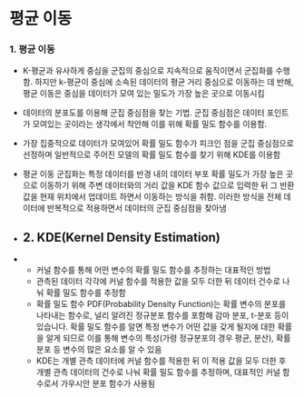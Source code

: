 평균 이동
=======
### 1. 평균 이동
- K-평균과 유사하게 중심을 군집의 중심으로 지속적으로 움직이면서 군집화를 수행함. 하지만 k-평균이 중심에 소속된 데이터의 평균 거리 중심으로 이동하는 데 반해, 평균 이동은 중심을 데이터가 모여 있는 밀도가 가장 높은 곳으로 이동시킴
- 데이터의 분포도를 이용해 군집 중심점을 찾는 기법. 군집 중심점은 데이터 포인트가 모여있는 곳이라는 생각에서 착안해 이를 위해 확률 밀도 함수를 이용함.
- 가장 집중적으로 데이터가 모여있어 확률 밀도 함수가 피크인 점을 군집 중심점으로 선정하며 일반적으로 주어진 모델의 확률 밀도 함수를 찾기 위해 KDE를 이용함
- 평균 이동 군집화는 특정 데이터를 반경 내의 데이터 부포 확률 밀도가 가장 높은 곳으로 이동하기 위해 주변 데이터와의 거리 값을 KDE 함수 값으로 입력한 뒤 그 반환 값을 현재 위치에서 업데이트 하면서 이동하는 방식을 취함. 이러한 방식을 전체 데이터에 반복적으로 적용하면서 데이터의 군집 중심점을 찾아냄

- ## 2. KDE(Kernel Density Estimation)
- - 커널 함수를 통해 어떤 변수의 확률 밀도 함수를 추정하는 대표적인 방법
  - 관측된 데이터 각각에 커널 함수를 적용한 값을 모두 더한 뒤 데이터 건수로 나눠 확률 밀도 함수를 추정함
  - 확률 밀도 함수 PDF(Probability Density Function)는 확률 변수의 분포를 나타내는 함수로, 널리 알려진 정규분포 함수를 포함해 감마 분포, t-분포 등이 있습니다. 확률 밀도 함수를 알면 특정 변수가 어떤 값을 갖게 될지에 대한 확률을 알게 되므로 이를 통해 변수의 특성(가령 정규분포의 경우 평균, 분산), 확률 분포 등 변수의 많은 요소를 알 수 있음
  - KDE는 개별 관측 데이터에 커널 함수를 적용한 뒤 이 적용 값을 모두 더한 후 개별 관측 데이터의 건수로 나눠 확률 밀도 함수를 추정하며, 대표적인 커널 함수로서 가우시안 분포 함수가 사용됨
